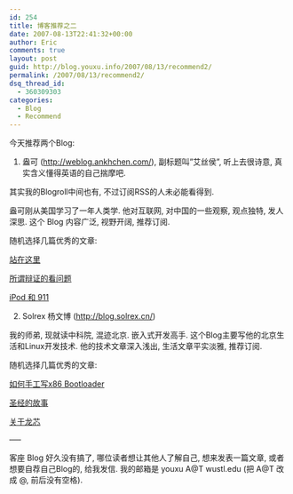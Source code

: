 ```yaml
---
id: 254
title: 博客推荐之二
date: 2007-08-13T22:41:32+00:00
author: Eric
comments: true
layout: post
guid: http://blog.youxu.info/2007/08/13/recommend2/
permalink: /2007/08/13/recommend2/
dsq_thread_id:
  - 360309303
categories:
  - Blog
  - Recommend
---
```

今天推荐两个Blog:

1. 盎可 (<http://weblog.ankhchen.com/>), 副标题叫&#8221;艾丝侯&#8221;, 听上去很诗意, 真实含义懂得英语的自己揣摩吧.

其实我的Blogroll中间也有, 不过订阅RSS的人未必能看得到.
  
盎可刚从美国学习了一年人类学. 他对互联网, 对中国的一些观察, 观点独特, 发人深思. 这个 Blog 内容广泛, 视野开阔, 推荐订阅.
  
随机选择几篇优秀的文章:
  
[站在这里](http://weblog.ankhchen.com/?p=395)
  
[所谓辩证的看问题](http://weblog.ankhchen.com/?p=378)
  
[iPod 和 911](http://weblog.ankhchen.com/?p=370)

2. Solrex 杨文博 (<http://blog.solrex.cn/>)

我的师弟, 现就读中科院, 混迹北京. 嵌入式开发高手. 这个Blog主要写他的北京生活和Linux开发技术. 他的技术文章深入浅出, 生活文章平实淡雅, 推荐订阅.
  
随机选择几篇优秀的文章:
  
[如何手工写x86 Bootloader](http://blog.solrex.cn/articles/writing-x86-pc-bootloader-with-free-software.html)
  
[圣经的故事](http://blog.solrex.cn/articles/tolerance-amp-the-story-of-the-bible.html)
  
[关于龙芯](http://blog.solrex.cn/articles/loogson.html)

&#8212;&#8211;
  
客座 Blog 好久没有搞了, 哪位读者想让其他人了解自己, 想来发表一篇文章, 或者想要自荐自己Blog的, 给我发信. 我的邮箱是 youxu A@T wustl.edu (把 A@T 改成 @, 前后没有空格).